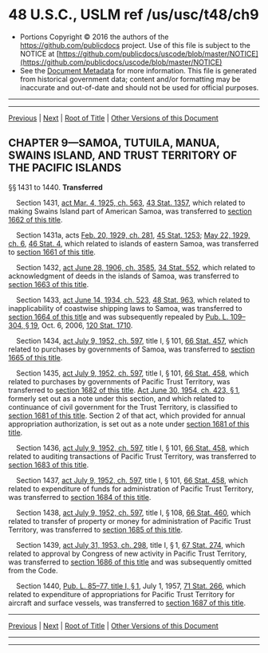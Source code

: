 ---
---

# 48 U.S.C., USLM ref /us/usc/t48/ch9

* Portions Copyright © 2016 the authors of the https://github.com/publicdocs project.
  Use of this file is subject to the NOTICE at [https://github.com/publicdocs/uscode/blob/master/NOTICE](https://github.com/publicdocs/uscode/blob/master/NOTICE)
* See the [Document Metadata](././../../../..//README.md) for more information.
  This file is generated from historical government data; content and/or formatting may be inaccurate and out-of-date and should not be used for official purposes.

----------
----------

[Previous](./../../../..//us/usc/t48/ch8A/schVI/m__us_usc_t48_s1428e.md) | [Next](./../../../..//us/usc/t48/ch10/m__us_usc_t48_ch10.md) | [Root of Title](./../../../../) | [Other Versions of this Document](https://publicdocs.github.io/go/links?ns=uslm&ref=%2Fus%2Fusc%2Ft48%2Fch9)

## CHAPTER 9—SAMOA, TUTUILA, MANUA, SWAINS ISLAND, AND TRUST TERRITORY OF THE PACIFIC ISLANDS

§§ 1431 to 1440. __Transferred__ 

    Section 1431, [act Mar. 4, 1925, ch. 563][/us/act/1925-03-04/ch563], [43 Stat. 1357][/us/stat/43/1357], which related to making Swains Island part of American Samoa, was transferred to [section 1662 of this title][/us/usc/t48/s1662].

    Section 1431a, acts [Feb. 20, 1929, ch. 281][/us/act/1929-02-20/ch281], [45 Stat. 1253][/us/stat/45/1253]; [May 22, 1929, ch. 6][/us/act/1929-05-22/ch6], [46 Stat. 4][/us/stat/46/4], which related to islands of eastern Samoa, was transferred to [section 1661 of this title][/us/usc/t48/s1661].

    Section 1432, [act June 28, 1906, ch. 3585][/us/act/1906-06-28/ch3585], [34 Stat. 552][/us/stat/34/552], which related to acknowledgment of deeds in the islands of Samoa, was transferred to [section 1663 of this title][/us/usc/t48/s1663].

    Section 1433, [act June 14, 1934, ch. 523][/us/act/1934-06-14/ch523], [48 Stat. 963][/us/stat/48/963], which related to inapplicability of coastwise shipping laws to Samoa, was transferred to [section 1664 of this title][/us/usc/t48/s1664] and was subsequently repealed by [Pub. L. 109–304, § 19][/us/pl/109/304/s19], Oct. 6, 2006, [120 Stat. 1710][/us/stat/120/1710].

    Section 1434, [act July 9, 1952, ch. 597][/us/act/1952-07-09/ch597], title I, § 101, [66 Stat. 457][/us/stat/66/457], which related to purchases by governments of Samoa, was transferred to [section 1665 of this title][/us/usc/t48/s1665].

    Section 1435, [act July 9, 1952, ch. 597][/us/act/1952-07-09/ch597], title I, § 101, [66 Stat. 458][/us/stat/66/458], which related to purchases by governments of Pacific Trust Territory, was transferred to [section 1682 of this title][/us/usc/t48/s1682]. [Act June 30, 1954, ch. 423, § 1][/us/act/1954-06-30/ch423/s1], formerly set out as a note under this section, and which related to continuance of civil government for the Trust Territory, is classified to [section 1681 of this title][/us/usc/t48/s1681]. Section 2 of that act, which provided for annual appropriation authorization, is set out as a note under [section 1681 of this title][/us/usc/t48/s1681].

    Section 1436, [act July 9, 1952, ch. 597][/us/act/1952-07-09/ch597], title I, § 101, [66 Stat. 458][/us/stat/66/458], which related to auditing transactions of Pacific Trust Territory, was transferred to [section 1683 of this title][/us/usc/t48/s1683].

    Section 1437, [act July 9, 1952, ch. 597][/us/act/1952-07-09/ch597], title I, § 101, [66 Stat. 458][/us/stat/66/458], which related to expenditure of funds for administration of Pacific Trust Territory, was transferred to [section 1684 of this title][/us/usc/t48/s1684].

    Section 1438, [act July 9, 1952, ch. 597][/us/act/1952-07-09/ch597], title I, § 108, [66 Stat. 460][/us/stat/66/460], which related to transfer of property or money for administration of Pacific Trust Territory, was transferred to [section 1685 of this title][/us/usc/t48/s1685].

    Section 1439, [act July 31, 1953, ch. 298][/us/act/1953-07-31/ch298], title I, § 1, [67 Stat. 274][/us/stat/67/274], which related to approval by Congress of new activity in Pacific Trust Territory, was transferred to [section 1686 of this title][/us/usc/t48/s1686] and was subsequently omitted from the Code.

    Section 1440, [Pub. L. 85–77, title I, § 1][/us/pl/85/77/s1], July 1, 1957, [71 Stat. 266][/us/stat/71/266], which related to expenditure of appropriations for Pacific Trust Territory for aircraft and surface vessels, was transferred to [section 1687 of this title][/us/usc/t48/s1687].

----------

[Previous](./../../../..//us/usc/t48/ch8A/schVI/m__us_usc_t48_s1428e.md) | [Next](./../../../..//us/usc/t48/ch10/m__us_usc_t48_ch10.md) | [Root of Title](./../../../../) | [Other Versions of this Document](https://publicdocs.github.io/go/links?ns=uslm&ref=%2Fus%2Fusc%2Ft48%2Fch9)

----------
----------

[/us/act/1925-03-04/ch563]: https://publicdocs.github.io/go/links?ns=uslm&ref=%2Fus%2Fact%2F1925-03-04%2Fch563
[/us/stat/43/1357]: https://publicdocs.github.io/go/links?ns=uslm&ref=%2Fus%2Fstat%2F43%2F1357
[/us/usc/t48/s1662]: https://publicdocs.github.io/go/links?ns=uslm&ref=%2Fus%2Fusc%2Ft48%2Fs1662
[/us/act/1929-02-20/ch281]: https://publicdocs.github.io/go/links?ns=uslm&ref=%2Fus%2Fact%2F1929-02-20%2Fch281
[/us/stat/45/1253]: https://publicdocs.github.io/go/links?ns=uslm&ref=%2Fus%2Fstat%2F45%2F1253
[/us/act/1929-05-22/ch6]: https://publicdocs.github.io/go/links?ns=uslm&ref=%2Fus%2Fact%2F1929-05-22%2Fch6
[/us/stat/46/4]: https://publicdocs.github.io/go/links?ns=uslm&ref=%2Fus%2Fstat%2F46%2F4
[/us/usc/t48/s1661]: https://publicdocs.github.io/go/links?ns=uslm&ref=%2Fus%2Fusc%2Ft48%2Fs1661
[/us/act/1906-06-28/ch3585]: https://publicdocs.github.io/go/links?ns=uslm&ref=%2Fus%2Fact%2F1906-06-28%2Fch3585
[/us/stat/34/552]: https://publicdocs.github.io/go/links?ns=uslm&ref=%2Fus%2Fstat%2F34%2F552
[/us/usc/t48/s1663]: https://publicdocs.github.io/go/links?ns=uslm&ref=%2Fus%2Fusc%2Ft48%2Fs1663
[/us/act/1934-06-14/ch523]: https://publicdocs.github.io/go/links?ns=uslm&ref=%2Fus%2Fact%2F1934-06-14%2Fch523
[/us/stat/48/963]: https://publicdocs.github.io/go/links?ns=uslm&ref=%2Fus%2Fstat%2F48%2F963
[/us/usc/t48/s1664]: https://publicdocs.github.io/go/links?ns=uslm&ref=%2Fus%2Fusc%2Ft48%2Fs1664
[/us/pl/109/304/s19]: https://publicdocs.github.io/go/links?ns=uslm&ref=%2Fus%2Fpl%2F109%2F304%2Fs19
[/us/stat/120/1710]: https://publicdocs.github.io/go/links?ns=uslm&ref=%2Fus%2Fstat%2F120%2F1710
[/us/act/1952-07-09/ch597]: https://publicdocs.github.io/go/links?ns=uslm&ref=%2Fus%2Fact%2F1952-07-09%2Fch597
[/us/stat/66/457]: https://publicdocs.github.io/go/links?ns=uslm&ref=%2Fus%2Fstat%2F66%2F457
[/us/usc/t48/s1665]: https://publicdocs.github.io/go/links?ns=uslm&ref=%2Fus%2Fusc%2Ft48%2Fs1665
[/us/act/1952-07-09/ch597]: https://publicdocs.github.io/go/links?ns=uslm&ref=%2Fus%2Fact%2F1952-07-09%2Fch597
[/us/stat/66/458]: https://publicdocs.github.io/go/links?ns=uslm&ref=%2Fus%2Fstat%2F66%2F458
[/us/usc/t48/s1682]: https://publicdocs.github.io/go/links?ns=uslm&ref=%2Fus%2Fusc%2Ft48%2Fs1682
[/us/act/1954-06-30/ch423/s1]: https://publicdocs.github.io/go/links?ns=uslm&ref=%2Fus%2Fact%2F1954-06-30%2Fch423%2Fs1
[/us/usc/t48/s1681]: https://publicdocs.github.io/go/links?ns=uslm&ref=%2Fus%2Fusc%2Ft48%2Fs1681
[/us/usc/t48/s1681]: https://publicdocs.github.io/go/links?ns=uslm&ref=%2Fus%2Fusc%2Ft48%2Fs1681
[/us/act/1952-07-09/ch597]: https://publicdocs.github.io/go/links?ns=uslm&ref=%2Fus%2Fact%2F1952-07-09%2Fch597
[/us/stat/66/458]: https://publicdocs.github.io/go/links?ns=uslm&ref=%2Fus%2Fstat%2F66%2F458
[/us/usc/t48/s1683]: https://publicdocs.github.io/go/links?ns=uslm&ref=%2Fus%2Fusc%2Ft48%2Fs1683
[/us/act/1952-07-09/ch597]: https://publicdocs.github.io/go/links?ns=uslm&ref=%2Fus%2Fact%2F1952-07-09%2Fch597
[/us/stat/66/458]: https://publicdocs.github.io/go/links?ns=uslm&ref=%2Fus%2Fstat%2F66%2F458
[/us/usc/t48/s1684]: https://publicdocs.github.io/go/links?ns=uslm&ref=%2Fus%2Fusc%2Ft48%2Fs1684
[/us/act/1952-07-09/ch597]: https://publicdocs.github.io/go/links?ns=uslm&ref=%2Fus%2Fact%2F1952-07-09%2Fch597
[/us/stat/66/460]: https://publicdocs.github.io/go/links?ns=uslm&ref=%2Fus%2Fstat%2F66%2F460
[/us/usc/t48/s1685]: https://publicdocs.github.io/go/links?ns=uslm&ref=%2Fus%2Fusc%2Ft48%2Fs1685
[/us/act/1953-07-31/ch298]: https://publicdocs.github.io/go/links?ns=uslm&ref=%2Fus%2Fact%2F1953-07-31%2Fch298
[/us/stat/67/274]: https://publicdocs.github.io/go/links?ns=uslm&ref=%2Fus%2Fstat%2F67%2F274
[/us/usc/t48/s1686]: https://publicdocs.github.io/go/links?ns=uslm&ref=%2Fus%2Fusc%2Ft48%2Fs1686
[/us/pl/85/77/s1]: https://publicdocs.github.io/go/links?ns=uslm&ref=%2Fus%2Fpl%2F85%2F77%2Fs1
[/us/stat/71/266]: https://publicdocs.github.io/go/links?ns=uslm&ref=%2Fus%2Fstat%2F71%2F266
[/us/usc/t48/s1687]: https://publicdocs.github.io/go/links?ns=uslm&ref=%2Fus%2Fusc%2Ft48%2Fs1687


